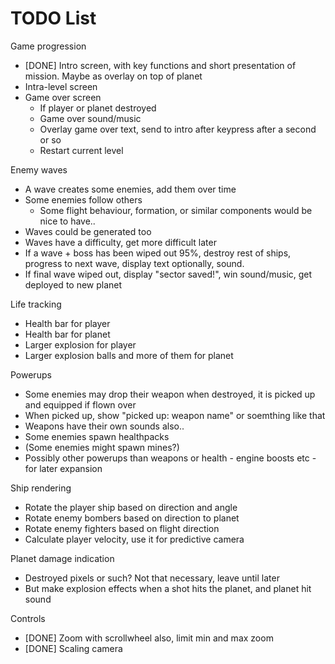 TODO List
=========


Game progression
* [DONE] Intro screen, with key functions and short presentation of mission.  Maybe as overlay on top of planet
* Intra-level screen
* Game over screen
  * If player or planet destroyed
  * Game over sound/music
  * Overlay game over text, send to intro after keypress after a second or so
  * Restart current level


Enemy waves
* A wave creates some enemies, add them over time
* Some enemies follow others
  * Some flight behaviour, formation, or similar components would be nice to have..
* Waves could be generated too
* Waves have a difficulty, get more difficult later
* If a wave + boss has been wiped out 95%, destroy rest of ships, progress to next wave, display text optionally, sound.
* If final wave wiped out, display "sector saved!", win sound/music, get deployed to new planet



Life tracking
* Health bar for player
* Health bar for planet
* Larger explosion for player
* Larger explosion balls and more of them for planet


Powerups
* Some enemies may drop their weapon when destroyed, it is picked up and equipped if flown over
* When picked up, show "picked up: weapon name" or soemthing like that
* Weapons have their own sounds also..
* Some enemies spawn healthpacks
* (Some enemies might spawn mines?)
* Possibly other powerups than weapons or health - engine boosts etc - for later expansion


Ship rendering
* Rotate the player ship based on direction and angle
* Rotate enemy bombers based on direction to planet
* Rotate enemy fighters based on flight direction
* Calculate player velocity, use it for predictive camera


Planet damage indication
* Destroyed pixels or such?  Not that necessary, leave until later
* But make explosion effects when a shot hits the planet, and planet hit sound


Controls
* [DONE] Zoom with scrollwheel also, limit min and max zoom
* [DONE] Scaling camera



